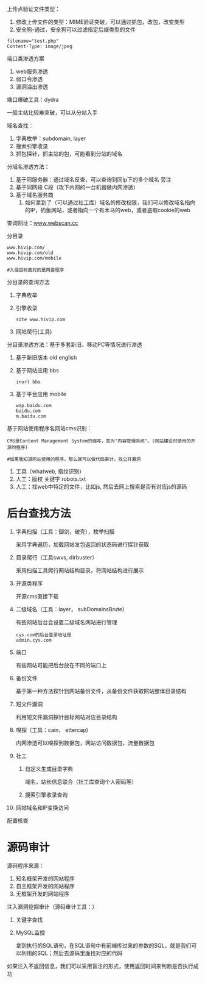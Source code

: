 上传点验证文件类型：

1. 修改上传文件的类型：MIME验证突破，可以通过抓包，改包，改变类型
2. 安全狗-通过，安全狗可以过滤指定后缀类型的文件

```shell
filename="test.php"
Content-Type: image/jpeg
```





端口类渗透方案

1. web服务渗透
2. 弱口令渗透
3. 漏洞溢出渗透



端口爆破工具：dydra



一般主站比较难突破，可以从分站入手

域名查找：

1. 字典枚举：subdomain, layer
2. 搜索引擎收录
3. 抓包探针，抓主站的包，可能看到分站的域名



分域名渗透方法：

1. 基于同服务器：通过域名反查，可以查询到同Ip下的多个域名               旁注
2. 基于同网段      C段（攻下内网的一台机器做内网渗透）
3. 基于域名服务商
   1. 如何拿到了（可以通过社工库）域名的修改权限，我们可以修改域名指向的IP，钓鱼网站，或者指向一个有木马的web，或者盗取cookie的web

查询网址：www.webscan.cc



分目录

```shell
www.hivip.com/
www.hivip.com/old
www.hivip.com/mobile

#入侵目标面对的是两套程序
```



分目录的查询方法

1. 字典枚举

2. 引擎收录

   ```shell
   site www.hivip.com
   ```

3. 网站爬行(工具)



分目录渗透方法：基于多套新旧、移动PC等情况进行渗透

1. 基于新旧版本 old english

2. 基于网站应用 bbs

   ```shell
   inurl bbs
   ```

3. 基于平台应用 mobile

   ```shell
   wap.baidu.com
   baidu.com
   m.baidu.com
   ```



基于网站使用程序名网站cms识别：

```shell
CMS是Content Management System的缩写，意为"内容管理系统"。(网站建设时使用的开源的程序)

#如果我知道网站使用的程序，那么就可以做代码审计，找公开漏洞
```

1. 工具（whatweb, 指纹识别）
2. 人工：版权 关键字 robots.txt
3. 人工：找web中特定的文件，比如js, 然后去网上搜索是否有对应js的源码



# 后台查找方法

1. 字典扫描（工具：御剑，破壳），枚举扫描

   采用字典遍历，加载网站发包返回的状态码进行探针获取

2. 目录爬行（工具swvs, dirbuster）

   采用扫描工具爬行网站结构目录，将网站结构进行展示

3. 开源类程序

   开源cms直接下载

4. 二级域名（工具：layer， subDomainsBrute）

   有些网站后台会设置二级域名网站进行管理
   
   ```shell
   cys.com的后台登录地址是
   admin.cys.com
   ```
   
5. 端口

   有些网站可能把后台放在不同的端口上

6. 备份文件

   基于第一种方法探针到网站备份文件，从备份文件获取网站整体目录结构

7. 短文件漏洞

   利用短文件漏洞探针目标网站对应目录结构

8. 嗅探（工具：cain， ettercap)

   内网渗透可以嗅探到数据包，网站访问数据包，流量数据包

9. 社工

   1. 自定义生成目录字典

      域名，站长信息联合（社工库查询个人密码等）

   2. 搜索引擎收录查询

10. 网站域名和IP变换访问



配置核查



# 源码审计

源码程序来源：

1. 知名框架开发的网站程序
2. 自主框架开发的网站程序
3. 无框架开发的网站程序



注入漏洞挖掘审计（源码审计工具：）

1. 关键字查找

2. MySQL监控

   拿到执行的SQL语句，在SQL语句中有前端传过来的参数的SQL，就是我们可以利用的SQL；然后去源码里面找对应的代码





如果注入不返回信息，我们可以采用盲注的形式，使用返回时间来判断是否执行成功









